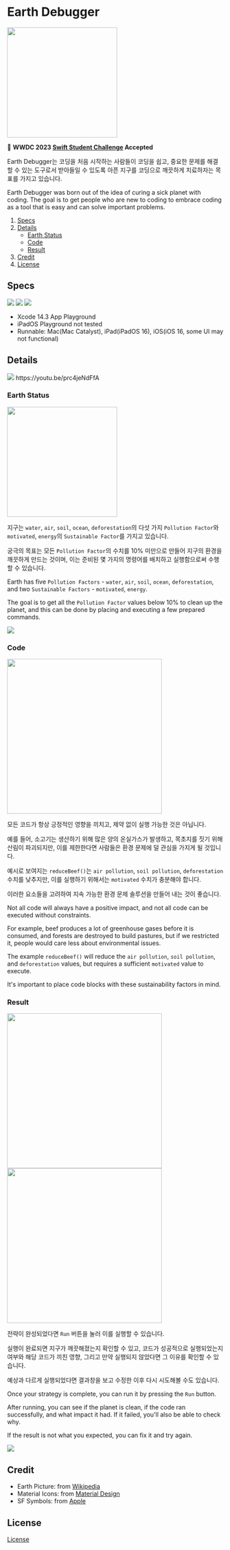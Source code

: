 
#  Earth Debugger

<img src="/res/app_icon.png" width="256px"/>

🎉 **WWDC 2023 [Swift Student Challenge](https://developer.apple.com/wwdc23/swift-student-challenge/) Accepted**

Earth Debugger는 코딩을 처음 시작하는 사람들이 코딩을 쉽고, 중요한 문제를 해결할 수 있는 도구로서 받아들일 수 있도록 아픈 지구를 코딩으로 깨끗하게 치료하자는 목표를 가지고 있습니다.

Earth Debugger was born out of the idea of curing a sick planet with coding. The goal is to get people who are new to coding to embrace coding as a tool that is easy and can solve important problems.

1. [Specs](#specs)
2. [Details](#details)
    - [Earth Status](#earth-status)
    - [Code](#code)
    - [Result](#result)
3. [Credit](#credit)
4. [License](#license)
  
## Specs

<a href="https://developer.apple.com/kr/swift/"><img src="https://img.shields.io/badge/Swift-FA7343?style=flat&logo=Swift&logoColor=white"/></a>
<a href="https://developer.apple.com/kr/xcode/swiftui/"><img src="https://img.shields.io/badge/SwiftUI-0D96F6?style=flat&logo=Swift&logoColor=black"/></a>
<a href="https://developer.apple.com/kr/xcode/"><img src="https://img.shields.io/badge/Xcode-147EFB?style=flat&logo=Xcode&logoColor=white"/></a>

- Xcode 14.3 App Playground
- iPadOS Playground not tested
- Runnable: Mac(Mac Catalyst), iPad(iPadOS 16), iOS(iOS 16, some UI may not functional)

## Details

<img src="/res/opening.gif"/>
https://youtu.be/prc4jeNdFfA

### Earth Status

<img src="/res/status.png" width="256px"/>

지구는 `water`, `air`, `soil`, `ocean`, `deforestation`의 다섯 가지 `Pollution Factor`와 `motivated`, `energy`의 `Sustainable Factor`를 가지고 있습니다.

궁극의 목표는 모든 `Pollution Factor`의 수치를 10% 미만으로 만들어 지구의 환경을 깨끗하게 만드는 것이며, 이는 준비된 몇 가지의 명령어를 배치하고 실행함으로써 수행할 수 있습니다.

Earth has five `Pollution Factors` - `water`, `air`, `soil`, `ocean`, `deforestation`, and two `Sustainable Factors` - `motivated`, `energy`.

The goal is to get all the `Pollution Factor` values below 10% to clean up the planet, and this can be done by placing and executing a few prepared commands.

<img src="/res/code_add.gif"/>

### Code

<img src="/res/code_sample.png" width="360px"/>

모든 코드가 항상 긍정적인 영향을 끼치고, 제약 없이 실행 가능한 것은 아닙니다.

예를 들어, 소고기는 생산하기 위해 많은 양의 온실가스가 발생하고, 목초지를 짓기 위해 산림이 파괴되지만, 이를 제한한다면 사람들은 환경 문제에 덜 관심을 가지게 될 것입니다. 

예시로 보여지는 `reduceBeef()`는 `air pollution`, `soil pollution`, `deforestation` 수치를 낮추지만, 이를 실행하기 위해서는 `motivated` 수치가 충분해야 합니다.

이러한 요소들을 고려하여 지속 가능한 환경 문제 솔루션을 만들어 내는 것이 좋습니다.

Not all code will always have a positive impact, and not all code can be executed without constraints.

For example, beef produces a lot of greenhouse gases before it is consumed, and forests are destroyed to build pastures, but if we restricted it, people would care less about environmental issues. 

The example `reduceBeef()` will reduce the `air pollution`, `soil pollution`, and `deforestation` values, but requires a sufficient `motivated` value to execute.

It's important to place code blocks with these sustainability factors in mind.

### Result

<div>
<img src="/res/earth_healthy.png" width="360px"/>
<img src="/res/code_fail.png" width="360px"/>
</div>

전략이 완성되었다면 `Run` 버튼을 눌러 이를 실행할 수 있습니다.

실행이 완료되면 지구가 깨끗해졌는지 확인할 수 있고, 코드가 성공적으로 실행되었는지 여부와 해당 코드가 끼친 영향, 그리고 만약 실행되지 않았다면 그 이유를 확인할 수 있습니다.

예상과 다르게 실행되었다면 결과창을 보고 수정한 이후 다시 시도해볼 수도 있습니다.

Once your strategy is complete, you can run it by pressing the `Run` button.

After running, you can see if the planet is clean, if the code ran successfully, and what impact it had. If it failed, you'll also be able to check why.

If the result is not what you expected, you can fix it and try again.

<img src="/res/debugging.gif"/>

## Credit
- Earth Picture: from [Wikipedia](https://ko.wikipedia.org/wiki/위성_사진)
- Material Icons: from [Material Design](https://fonts.google.com/icons)
- SF Symbols: from [Apple](https://developer.apple.com/design/resources/)

## License
[License](https://github.com/mgdgc/earth-debugger/blob/main/LICENSE)



